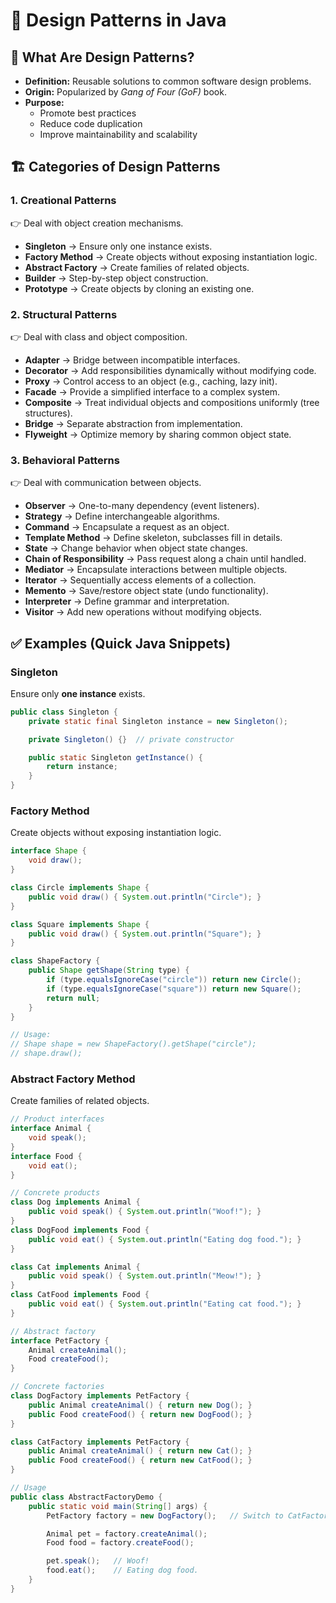 # 🎨 Design Patterns in Java


## 🔹 What Are Design Patterns?
- **Definition:** Reusable solutions to common software design problems.  
- **Origin:** Popularized by *Gang of Four (GoF)* book.  
- **Purpose:** 
  - Promote best practices  
  - Reduce code duplication  
  - Improve maintainability and scalability  


## 🏗️ Categories of Design Patterns

### 1. Creational Patterns
👉 Deal with object creation mechanisms.  
- **Singleton** → Ensure only one instance exists.  
- **Factory Method** → Create objects without exposing instantiation logic.  
- **Abstract Factory** → Create families of related objects.  
- **Builder** → Step-by-step object construction.  
- **Prototype** → Create objects by cloning an existing one.  


### 2. Structural Patterns
👉 Deal with class and object composition.  
- **Adapter** → Bridge between incompatible interfaces.  
- **Decorator** → Add responsibilities dynamically without modifying code.  
- **Proxy** → Control access to an object (e.g., caching, lazy init).  
- **Facade** → Provide a simplified interface to a complex system.  
- **Composite** → Treat individual objects and compositions uniformly (tree structures).  
- **Bridge** → Separate abstraction from implementation.  
- **Flyweight** → Optimize memory by sharing common object state.  


### 3. Behavioral Patterns
👉 Deal with communication between objects.  
- **Observer** → One-to-many dependency (event listeners).  
- **Strategy** → Define interchangeable algorithms.  
- **Command** → Encapsulate a request as an object.  
- **Template Method** → Define skeleton, subclasses fill in details.  
- **State** → Change behavior when object state changes.  
- **Chain of Responsibility** → Pass request along a chain until handled.  
- **Mediator** → Encapsulate interactions between multiple objects.  
- **Iterator** → Sequentially access elements of a collection.  
- **Memento** → Save/restore object state (undo functionality).  
- **Interpreter** → Define grammar and interpretation.  
- **Visitor** → Add new operations without modifying objects.  

## ✅ Examples (Quick Java Snippets)

### Singleton
Ensure only **one instance** exists.

```java
public class Singleton {
    private static final Singleton instance = new Singleton();

    private Singleton() {}  // private constructor

    public static Singleton getInstance() {
        return instance;
    }
}
```

### Factory Method
Create objects without exposing instantiation logic.

```java
interface Shape {
    void draw();
}

class Circle implements Shape {
    public void draw() { System.out.println("Circle"); }
}

class Square implements Shape {
    public void draw() { System.out.println("Square"); }
}

class ShapeFactory {
    public Shape getShape(String type) {
        if (type.equalsIgnoreCase("circle")) return new Circle();
        if (type.equalsIgnoreCase("square")) return new Square();
        return null;
    }
}

// Usage:
// Shape shape = new ShapeFactory().getShape("circle");
// shape.draw();
```

### Abstract Factory Method
Create families of related objects.

```java
// Product interfaces
interface Animal {
    void speak();
}
interface Food {
    void eat();
}

// Concrete products
class Dog implements Animal {
    public void speak() { System.out.println("Woof!"); }
}
class DogFood implements Food {
    public void eat() { System.out.println("Eating dog food."); }
}

class Cat implements Animal {
    public void speak() { System.out.println("Meow!"); }
}
class CatFood implements Food {
    public void eat() { System.out.println("Eating cat food."); }
}

// Abstract factory
interface PetFactory {
    Animal createAnimal();
    Food createFood();
}

// Concrete factories
class DogFactory implements PetFactory {
    public Animal createAnimal() { return new Dog(); }
    public Food createFood() { return new DogFood(); }
}

class CatFactory implements PetFactory {
    public Animal createAnimal() { return new Cat(); }
    public Food createFood() { return new CatFood(); }
}

// Usage
public class AbstractFactoryDemo {
    public static void main(String[] args) {
        PetFactory factory = new DogFactory();   // Switch to CatFactory easily

        Animal pet = factory.createAnimal();
        Food food = factory.createFood();

        pet.speak();   // Woof!
        food.eat();    // Eating dog food.
    }
}

```
